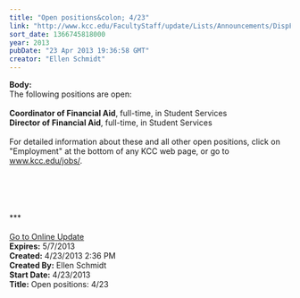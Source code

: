 ```yaml
---
title: "Open positions&colon; 4/23"
link: "http://www.kcc.edu/FacultyStaff/update/Lists/Announcements/DispForm.aspx?ID=1089"
sort_date: 1366745818000
year: 2013
pubDate: "23 Apr 2013 19:36:58 GMT"
creator: "Ellen Schmidt"
---
```


<div><b>Body:</b> <div class="ExternalClass3AA5E5BCE7A540CEADC972F18D87C429"><div>
<div>The following positions are open: 
<div> </div>
<div><strong>Coordinator of Financial Aid</strong>, full-time, in Student Services <br /><strong>Director of Financial Aid</strong>, full-time, in Student Services</div>
<div><br />For detailed information about these and all other open positions, click on &quot;Employment&quot; at the bottom of any KCC web page, or go to <a href="/jobs">www.kcc.edu/jobs/</a>.<br /> </div>
<div> </div>
<div>
<div>
<div> </div>
<div> </div>
<div> </div>
<div>
<div>***</div>
<div> </div>
<div><a href="/FacultyStaff/update/Pages/dailyupdate.aspx">Go to Online Update</a></div></div></div></div></div></div></div></div>
<div><b>Expires:</b> 5/7/2013</div>
<div><b>Created:</b> 4/23/2013 2:36 PM</div>
<div><b>Created By:</b> Ellen Schmidt</div>
<div><b>Start Date:</b> 4/23/2013</div>
<div><b>Title:</b> Open positions: 4/23</div>
